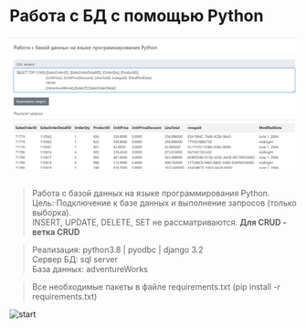 # Работа с БД с помощью Python
![start](https://github.com/legion088/python-mssql/blob/only-select/readme_img/start_screen_page.png)<br><br>
> Работа с базой данных на языке программирования Python.<br>
Цель: Подключение к базе данных и выполнение запросов (только выборка).<br>
INSERT, UPDATE, DELETE, SET не рассматриваются. <B>Для CRUD - ветка CRUD</B><br>

> Реализация:   python3.8 | pyodbc | django 3.2 <br>
Сервер БД:    sql server <br>
База данных:  adventureWorks <br>

> Все необходимые пакеты в файле requirements.txt (pip install -r requirements.txt)

![start](https://github.com/legion088/python-mssql/blob/only-select/readme_img/description.gif)<br>

